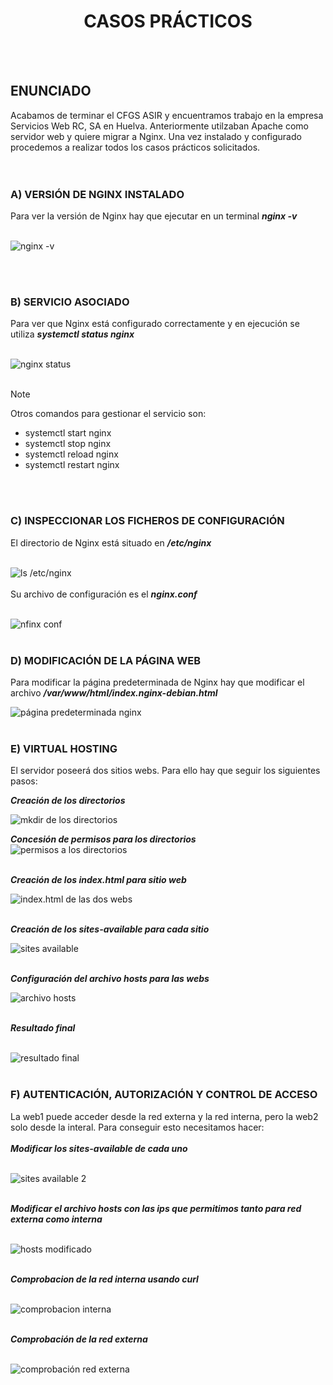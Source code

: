 <h1 align="center"> CASOS PRÁCTICOS </h1>  
<BR>
<BR>

## ENUNCIADO  
Acabamos de terminar el CFGS ASIR y encuentramos trabajo en la empresa Servicios Web RC, SA en Huelva. Anteriormente utilzaban Apache como servidor web y quiere migrar a Nginx. Una vez instalado y configurado procedemos a realizar todos los casos prácticos solicitados.  
<br>
<br>

### A) VERSIÓN DE NGINX INSTALADO  
Para ver la versión de Nginx hay que ejecutar en un terminal *__nginx -v__*  
<br>

![nginx -v](./img/nginx-v.png)  

<br>
<br>

### B) SERVICIO ASOCIADO  
Para ver que Nginx está configurado correctamente y en ejecución se utiliza *__systemctl status nginx__*  
<br>

![nginx status](./img/nginx_status.png)  
<br>
> [!NOTE]
> Otros comandos para gestionar el servicio son:
> - systemctl start nginx
> - systemctl stop nginx
> - systemctl reload nginx
> - systemctl restart nginx
<br>
<br>

### C) INSPECCIONAR LOS FICHEROS DE CONFIGURACIÓN  
El directorio de Nginx está situado en *__/etc/nginx__*  
<br>

![ls /etc/nginx](./img/ls-nginx.png)  
<br>
Su archivo de configuración es el *__nginx.conf__*  
<br>

![nfinx conf](./img/nginx-conf.png)  
<br>

### D) MODIFICACIÓN DE LA PÁGINA WEB  
Para modificar la página predeterminada de Nginx hay que modificar el archivo *__/var/www/html/index.nginx-debian.html__*
<br>

![página predeterminada nginx](./img/index-nginx.png)  
<br>

### E) VIRTUAL HOSTING  
El servidor poseerá dos sitios webs. Para ello hay que seguir los siguientes pasos:
<br>

*__Creación de los directorios__*
<br>

![mkdir de los directorios](./img/mkdir-web.png)
<br>

*__Concesión de permisos para los directorios__*  
![permisos a los directorios](./img/permisos-directorios.png)  
<br>

*__Creación de los index.html para sitio web__*
<br>

![index.html de las dos webs](./img/index-webs.png)  
<br>

*__Creación de los sites-available para cada sitio__*
<br>

![sites available](./img/sites-available.png)  
<br>

*__Configuración del archivo hosts para las webs__*
<br>

![archivo hosts](./img/hosts.png)  
<br>

*__Resultado final__*  
<br>

![resultado final](./img/resultado_final.png)  
<br>

### F) AUTENTICACIÓN, AUTORIZACIÓN Y CONTROL DE ACCESO  
La web1 puede acceder desde la red externa y la red interna, pero la web2 solo desde la interal. Para conseguir esto necesitamos hacer:  
<br>
*__Modificar los sites-available de cada uno__*  
<br>

![sites available 2](./img/sites-available2.png)  
<br>

*__Modificar el archivo hosts con las ips que permitimos tanto para red externa como interna__*  
<br>

![hosts modificado](./img/hosts2.png)  
<br>

*__Comprobacion de la red interna usando curl__*  
<br>

![comprobacion interna](./img/comprobacion-interna.png)  
<br>

*__Comprobación de la red externa__*  
<br>

![comprobación red externa](./img/comprobacion-externa.png)  
<br>
